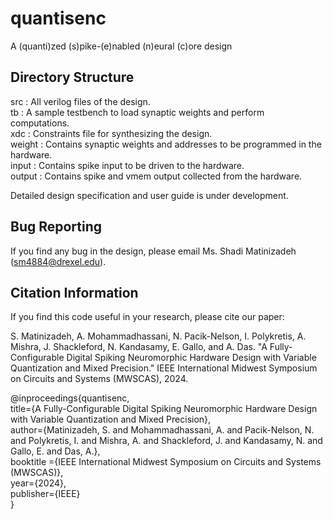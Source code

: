 # quantisenc  
A (quanti)zed (s)pike-(e)nabled (n)eural (c)ore design  
  
## Directory Structure  
src     : All verilog files of the design.  
tb      : A sample testbench to load synaptic weights and perform computations.  
xdc     : Constraints file for synthesizing the design.  
weight  : Contains synaptic weights and addresses to be programmed in the hardware.  
input   : Contains spike input to be driven to the hardware.  
output  : Contains spike and vmem output collected from the hardware.  

Detailed design specification and user guide is under development.
  
## Bug Reporting  
If you find any bug in the design, please email Ms. Shadi Matinizadeh (sm4884@drexel.edu).

## Citation Information  
If you find this code useful in your research, please cite our paper:  

S. Matinizadeh, A. Mohammadhassani, N. Pacik-Nelson, I. Polykretis, A. Mishra, J. Shackleford, N. Kandasamy, E. Gallo, and A. Das. "A Fully-Configurable Digital Spiking Neuromorphic Hardware Design with Variable Quantization and Mixed Precision." IEEE International Midwest Symposium on Circuits and Systems (MWSCAS), 2024.  

@inproceedings{quantisenc,  
title={A Fully-Configurable Digital Spiking Neuromorphic Hardware Design with Variable Quantization and Mixed Precision},  
author={Matinizadeh, S. and Mohammadhassani, A. and Pacik-Nelson, N. and  Polykretis, I. and Mishra, A. and Shackleford, J. and Kandasamy, N. and Gallo, E. and Das, A.},  
booktitle ={IEEE International Midwest Symposium on Circuits and Systems (MWSCAS)},  
year={2024},  
publisher={IEEE}  
}  
